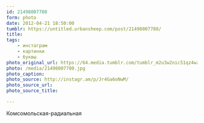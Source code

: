 ```yaml
---
id: 21498007780
form: photo
date: 2012-04-21 18:50:00
tumblr: https://untitled.urbansheep.com/post/21498007780/
title:
tags:
    - инстаграм
    - картинки
    - буквы
photo_original_url: https://64.media.tumblr.com/tumblr_m2u3w2nic51qz4wzio1_640.jpg
photo: /media/21498007780.jpg
photo_caption: 
photo_source: http://instagr.am/p/Jr4Ga6oNwM/
photo_source_url:
photo_source_title:

---
```


<p>Комсомольская-радиальная</p>
